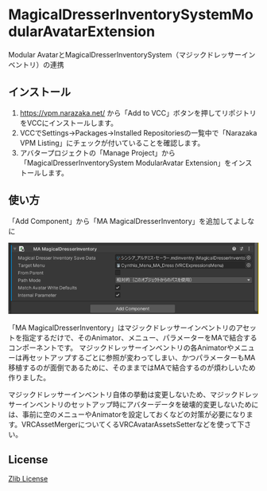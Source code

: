 # MagicalDresserInventorySystemModularAvatarExtension

Modular AvatarとMagicalDresserInventorySystem（マジックドレッサーインベントリ）の連携

## インストール

1. https://vpm.narazaka.net/ から「Add to VCC」ボタンを押してリポジトリをVCCにインストールします。
2. VCCでSettings→Packages→Installed Repositoriesの一覧中で「Narazaka VPM Listing」にチェックが付いていることを確認します。
3. アバタープロジェクトの「Manage Project」から「MagicalDresserInventorySystem ModularAvatar Extension」をインストールします。

## 使い方

「Add Component」から「MA MagicalDresserInventory」を追加してよしなに

![screenshot](MAMDI.png)

「MA MagicalDresserInventory」はマジックドレッサーインベントリのアセットを指定するだけで、そのAnimator、メニュー、パラメーターをMAで結合するコンポーネントです。
マジックドレッサーインベントリの各Animatorやメニューは再セットアップするごとに参照が変わってしまい、かつパラメーターもMA移植するのが面倒であるために、そのままではMAで結合するのが煩わしいため作りました。

マジックドレッサーインベントリ自体の挙動は変更しないため、マジックドレッサーインベントリのセットアップ時にアバターデータを破壊的変更しないためには、事前に空のメニューやAnimatorを設定しておくなどの対策が必要になります。VRCAssetMergerについてくるVRCAvatarAssetsSetterなどを使って下さい。

## License

[Zlib License](LICENSE.txt)
